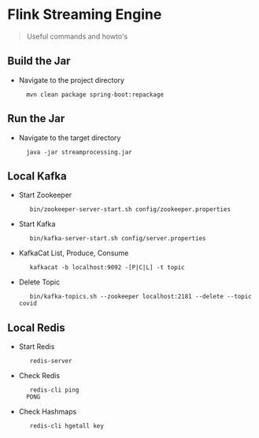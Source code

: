 # Flink Streaming Engine

> Useful commands and howto's

## Build the Jar
- Navigate to the project directory

        mvn clean package spring-boot:repackage

## Run the Jar
- Navigate to the target directory

        java -jar streamprocessing.jar
        
## Local Kafka

- Start Zookeeper

         bin/zookeeper-server-start.sh config/zookeeper.properties

- Start Kafka

         bin/kafka-server-start.sh config/server.properties

- KafkaCat List, Produce, Consume

         kafkacat -b localhost:9092 -[P|C|L] -t topic

- Delete Topic

         bin/kafka-topics.sh --zookeeper localhost:2181 --delete --topic covid



## Local Redis

- Start Redis

         redis-server

- Check Redis

         redis-cli ping
        PONG

- Check Hashmaps

         redis-cli hgetall key

